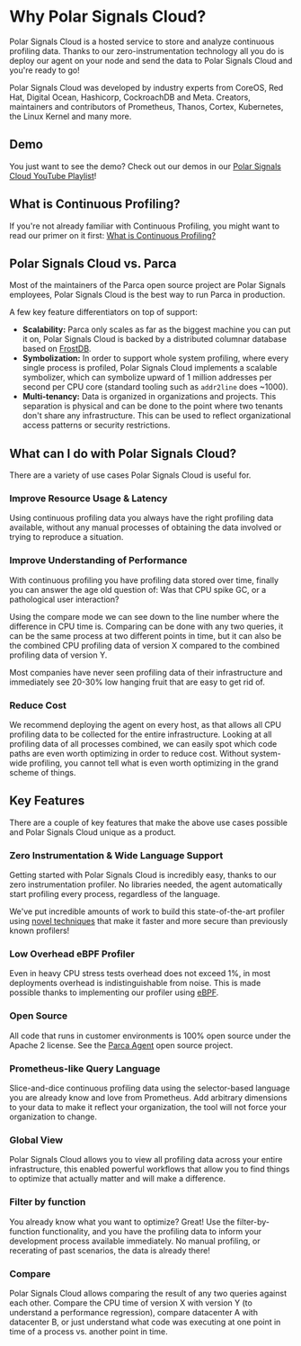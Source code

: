 # Why Polar Signals Cloud?

Polar Signals Cloud is a hosted service to store and analyze continuous profiling data. Thanks to our zero-instrumentation technology all you do is deploy our agent on your node and send the data to Polar Signals Cloud and you're ready to go!

Polar Signals Cloud was developed by industry experts from CoreOS, Red Hat, Digital Ocean, Hashicorp, CockroachDB and Meta. Creators, maintainers and contributors of Prometheus, Thanos, Cortex, Kubernetes, the Linux Kernel and many more.

## Demo

You just want to see the demo? Check out our demos in our [Polar Signals Cloud YouTube Playlist](https://www.youtube.com/playlist?list=PLhTDiyZ1B3JndVYCsq0gsF38mlQxlkAkS)!

## What is Continuous Profiling?

If you're not already familiar with Continuous Profiling, you might want to read our primer on it first: [What is Continuous Profiling?](what-is-continuous-profiling)

## Polar Signals Cloud vs. Parca

Most of the maintainers of the Parca open source project are Polar Signals employees, Polar Signals Cloud is the best way to run Parca in production.

A few key feature differentiators on top of support:

* **Scalability:** Parca only scales as far as the biggest machine you can put it on, Polar Signals Cloud is backed by a distributed columnar database based on [FrostDB](https://github.com/polarsignals/frostdb).
* **Symbolization:** In order to support whole system profiling, where every single process is profiled, Polar Signals Cloud implements a scalable symbolizer, which can symbolize upward of 1 million addresses per second per CPU core (standard tooling such as `addr2line` does ~1000).
* **Multi-tenancy:** Data is organized in organizations and projects. This separation is physical and can be done to the point where two tenants don't share any infrastructure. This can be used to reflect organizational access patterns or security restrictions.

## What can I do with Polar Signals Cloud?

There are a variety of use cases Polar Signals Cloud is useful for.

### Improve Resource Usage & Latency

Using continuous profiling data you always have the right profiling data available, without any manual processes of obtaining the data involved or trying to reproduce a situation.

### Improve Understanding of Performance

With continuous profiling you have profiling data stored over time, finally you can answer the age old question of: Was that CPU spike GC, or a pathological user interaction?

Using the compare mode we can see down to the line number where the difference in CPU time is. Comparing can be done with any two queries, it can be the same process at two different points in time, but it can also be the combined CPU profiling data of version X compared to the combined profiling data of version Y.

Most companies have never seen profiling data of their infrastructure and immediately see 20-30% low hanging fruit that are easy to get rid of.

### Reduce Cost

We recommend deploying the agent on every host, as that allows all CPU profiling data to be collected for the entire infrastructure. Looking at all profiling data of all processes combined, we can easily spot which code paths are even worth optimizing in order to reduce cost. Without system-wide profiling, you cannot tell what is even worth optimizing in the grand scheme of things.

## Key Features

There are a couple of key features that make the above use cases possible and Polar Signals Cloud unique as a product.

### Zero Instrumentation & Wide Language Support

Getting started with Polar Signals Cloud is incredibly easy, thanks to our zero instrumentation profiler. No libraries needed, the agent automatically start profiling every process, regardless of the language.

We've put incredible amounts of work to build this state-of-the-art profiler using [novel techniques](https://www.polarsignals.com/blog/posts/2022/11/29/profiling-without-frame-pointers/) that make it faster and more secure than previously known profilers!

### Low Overhead eBPF Profiler

Even in heavy CPU stress tests overhead does not exceed 1%, in most deployments overhead is indistinguishable from noise. This is made possible thanks to implementing our profiler using [eBPF](https://ebpf.io/).

### Open Source

All code that runs in customer environments is 100% open source under the Apache 2 license. See the [Parca Agent](https://github.com/parca-dev/parca-agent) open source project.

### Prometheus-like Query Language

Slice-and-dice continuous profiling data using the selector-based language you are already know and love from Prometheus. Add arbitrary dimensions to your data to make it reflect your organization, the tool will not force your organization to change.

### Global View

Polar Signals Cloud allows you to view all profiling data across your entire infrastructure, this enabled powerful workflows that allow you to find things to optimize that actually matter and will make a difference.

### Filter by function

You already know what you want to optimize? Great! Use the filter-by-function functionality, and you have the profiling data to inform your development process available immediately. No manual profiling, or recerating of past scenarios, the data is already there!

### Compare

Polar Signals Cloud allows comparing the result of any two queries against each other. Compare the CPU time of version X with version Y (to understand a performance regression), compare datacenter A with datacenter B, or just understand what code was executing at one point in time of a process vs. another point in time.
